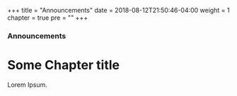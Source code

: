 +++
title = "Announcements"
date = 2018-08-12T21:50:46-04:00
weight = 1
chapter = true
pre = "<b></b>"
+++

### Announcements

# Some Chapter title

Lorem Ipsum.